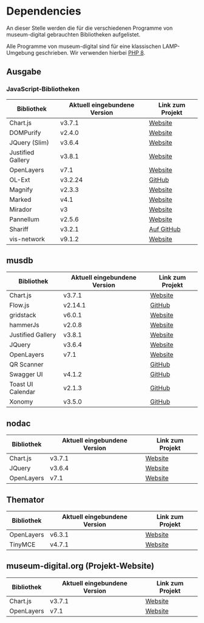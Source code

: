 # Dependencies

An dieser Stelle werden die für die verschiedenen Programme von museum-digital gebrauchten Bibliotheken aufgelistet.

Alle Programme von museum-digital sind für eine klassischen LAMP-Umgebung geschrieben. Wir verwenden hierbei [PHP 8](https://www.php.net).

Ausgabe
-------

### JavaScript-Bibliotheken

| Bibliothek        | Aktuell eingebundene Version | Link zum Projekt                                           |
|-------------------|------------------------------|------------------------------------------------------------|
| Chart.js                    | v3.7.1                       | [Website](https://www.chartjs.org/)                        |
| DOMPurify                   | v2.4.0                       | [Website](https://github.com/cure53/DOMPurify/)                        |
| JQuery (Slim)     | v3.6.4                       | [Website](https://jquery.com/)                             |
| Justified Gallery | v3.8.1                       | [Website](http://miromannino.github.io/Justified-Gallery/) |
| OpenLayers        | v7.1                         | [Website](https://openlayers.org/)                         |
| OL-Ext            | v3.2.24                      | [GitHub](https://github.com/Viglino/ol-ext)                         |
| Magnify           | v2.3.3                       | [Website](https://thdoan.github.io/magnify/)               |
| Marked            | v4.1                         | [Website](https://marked.js.org/)               |
| Mirador           | v3                           | [Website](https://projectmirador.org/)               |
| Pannellum         | v2.5.6                       | [Website](https://pannellum.org/)                          |
| Shariff           | v3.2.1                       | [Auf GitHub](https://github.com/heiseonline/shariff)       |
| vis-network       | v9.1.2                       | [Website](http://visjs.org/)                               |

musdb
-----

| Bibliothek                  | Aktuell eingebundene Version | Link zum Projekt                                           |
| ----------------------------|------------------------------|------------------------------------------------------------|
| Chart.js                    | v3.7.1                       | [Website](https://www.chartjs.org/)                             |
| Flow.js                     | v2.14.1                      | [GitHub](https://github.com/flowjs/flow.js/)                     |
| gridstack                   | v6.0.1                       | [Website](https://gridstackjs.com/)                             |
| hammerJs                    | v2.0.8                       | [Website](https://hammerjs.github.io/)                             |
| Justified Gallery           | v3.8.1                       | [Website](http://miromannino.github.io/Justified-Gallery/)        |
| JQuery                      | v3.6.4                       | [Website](https://jquery.com/)                             |
| OpenLayers                  | v7.1                         | [Website](https://openlayers.org/)                             |
| QR Scanner                  |                              | [GitHub](https://github.com/nimiq/qr-scanner)                      |
| Swagger UI                  | v4.1.2                       | [GitHub](https://github.com/swagger-api/swagger-ui)               |
| Toast UI Calendar           | v2.1.3                       | [GitHub](https://github.com/michmech/xonomy)                       |
| Xonomy                      | v3.5.0                       | [GitHub](https://github.com/michmech/xonomy)                       |

nodac
-----

| Bibliothek | Aktuell eingebundene Version | Link zum Projekt                    |
|------------|------------------------------|-------------------------------------|
| Chart.js   | v3.7.1                       | [Website](https://www.chartjs.org/) |
| JQuery     | v3.6.4                       | [Website](https://jquery.com/)      |
| OpenLayers | v7.1                         | [Website](https://openlayers.org/)  |

Themator
--------

| Bibliothek | Aktuell eingebundene Version | Link zum Projekt                   |
|------------|------------------------------|------------------------------------|
| OpenLayers | v6.3.1                       | [Website](https://openlayers.org/) |
| TinyMCE    | v4.7.1                       | [Website](https://www.tiny.cloud/) |

museum-digital.org (Projekt-Website)
------------------------------------

| Bibliothek | Aktuell eingebundene Version | Link zum Projekt                    |
|------------|------------------------------|-------------------------------------|
| Chart.js   | v3.7.1                       | [Website](https://www.chartjs.org/) |
| OpenLayers | v7.1                         | [Website](https://openlayers.org/)  |

